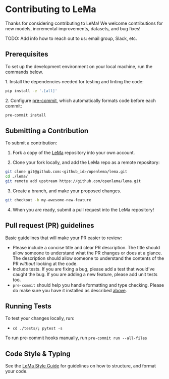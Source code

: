 # Contributing to LeMa

Thanks for considering contributing to LeMa! We welcome contributions for new models,
incremental improvements, datasets, and bug fixes!

TODO: Add info how to reach out to us: email group, Slack, etc.


## Prerequisites

To set up the development environment on your local machine, run the commands below.

1\. Install the dependencies needed for testing and linting the code:

<!--pytest.mark.skip-->
```bash
pip install -e '.[all]'
```

2\. Configure [pre-commit](https://pre-commit.com/), which automatically formats
code before each commit:

<!--pytest.mark.skip-->
```bash
pre-commit install
```

## Submitting a Contribution

To submit a contribution:

1. Fork a copy of the [LeMa](https://github.com/openlema/lema) repository into
your own account.

2. Clone your fork locally, and add the LeMa repo as a remote repository:

<!--pytest.mark.skip-->
```bash
git clone git@github.com:<github_id>/openlema/lema.git
cd ./lema/
git remote add upstream https://github.com/openlema/lema.git
```

3. Create a branch, and make your proposed changes.

<!--pytest.mark.skip-->
```bash
git checkout -b my-awesome-new-feature
```

4. When you are ready, submit a pull request into the LeMa repository!

## Pull request (PR) guidelines

Basic guidelines that will make your PR easier to review:

* Please include a concise title and clear PR description. The title should allow
someone to understand what the PR changes or does at a glance. The description
should allow someone to understand the contents of the PR _without_ looking at the code.
* Include tests. If you are fixing a bug, please add a test that would've caught
the bug. If you are adding a new feature, please add unit tests too.
* `pre-commit` should help you handle formatting and type checking.
Please do make sure you have it installed as described [above](#prerequisites).

## Running Tests

To test your changes locally, run:

* `cd ./tests/; pytest -s`

To run pre-commit hooks manually, run `pre-commit run --all-files`


## Code Style & Typing

See the [LeMa Style Guide](/STYLE_GUIDE.md) for guidelines on how to structure,
and format your code.
